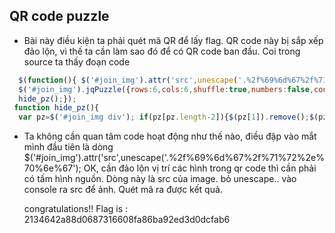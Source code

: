 ## QR code puzzle

- Bài này điều kiện ta phải quét mã QR để lấy flag. QR code này bị sắp xếp đảo lộn, vì thế ta cần làm sao đó để có QR code ban đầu.
  Coi trong source ta thấy đoạn code

```javascript
  $(function(){ $('#join_img').attr('src',unescape('.%2f%69%6d%67%2f%71%72%2e%70%6e%67'));
  $('#join_img').jqPuzzle({rows:6,cols:6,shuffle:true,numbers:false,control:false,style:{overlap:false}});
  hide_pz();});
 function hide_pz(){
  var pz=$('#join_img div'); if(pz[pz.length-2]){$(pz[1]).remove();$(pz[pz.length-2]).remove();}else{setTimeout("hide_pz()",5);}

```

- Ta không cần quan tâm code hoạt động như thế nào, điều đập vào mắt mình đầu tiên là dòng
  $('#join_img').attr('src',unescape('.%2f%69%6d%67%2f%71%72%2e%70%6e%67');
  OK, cần đảo lộn vị trí các hình trong qr code thì cần phải có tấm hình nguồn. Dòng này là src của image. bỏ unescape.. vào console ra src
  để ảnh. Quét mã ra được kết quả.

  congratulations!!
  Flag is : 2134642a88d0687316608fa86ba92ed3d0dcfab6
